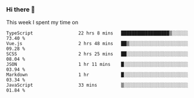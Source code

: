 ### Hi there 👋

<!--
**qiruohan/qiruohan** is a ✨ _special_ ✨ repository because its `README.md` (this file) appears on your GitHub profile.

Here are some ideas to get you started:

- 🔭 I’m currently working on ...
- 🌱 I’m currently learning ...
- 👯 I’m looking to collaborate on ...
- 🤔 I’m looking for help with ...
- 💬 Ask me about ...
- 📫 How to reach me: ...
- 😄 Pronouns: ...
- ⚡ Fun fact: ...
-->

This week I spent my time on 
<!--START_SECTION:waka-->

```text
TypeScript                 22 hrs 8 mins   ██████████████████▒░░░░░░   73.40 %
Vue.js                     2 hrs 48 mins   ██▒░░░░░░░░░░░░░░░░░░░░░░   09.28 %
SCSS                       2 hrs 25 mins   ██░░░░░░░░░░░░░░░░░░░░░░░   08.04 %
JSON                       1 hr 11 mins    █░░░░░░░░░░░░░░░░░░░░░░░░   03.94 %
Markdown                   1 hr            █░░░░░░░░░░░░░░░░░░░░░░░░   03.34 %
JavaScript                 33 mins         ▒░░░░░░░░░░░░░░░░░░░░░░░░   01.84 %
```

<!--END_SECTION:waka-->
